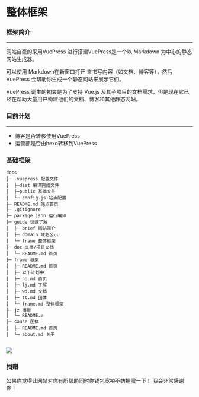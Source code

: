 # 整体框架

### 框架简介
---
网站自豪的采用VuePress 进行搭建VuePress是一个以 Markdown 为中心的静态网站生成器。

可以使用 Markdown在新窗口打开 来书写内容（如文档、博客等），然后 VuePress 会帮助你生成一个静态网站来展示它们。

VuePress 诞生的初衷是为了支持 Vue.js 及其子项目的文档需求，但是现在它已经在帮助大量用户构建他们的文档、博客和其他静态网站。

### 目前计划
---
- 博客是否转移使用VuePress
- 运营部是否由hexo转移到VuePress

### 基础框架

```shell
docs
├─ .vuepress 配置文件
│  ├─dist 编译完成文件
│  ├─public 基础文件
│  └─ config.js 站点配置
├─ README.md 站点首页
├─ .gitignore
├─ package.json 运行编译
├─ guide 快速了解
│  ├─ brief 网站简介
│  ├─ domain 域名公示
│  └─ frame 整体框架
├─ doc 文档/项目文档
│  └─ README.md 首页
├─ frame 框架
│  ├─ README.md 首页 
│  ├─ 以下计划中
│  ├─ ho.md 首页
│  ├─ lj.md 了解
│  ├─ wd.md 文档
│  ├─ tt.md 团体
│  └─ frame.md 整体框架
├─ jz 捐赠
│  └─ README.m
├─ sause 团体
│  ├─ README.md 首页
│  └─ about.md 关于


```
![](https://api.minblue.cc)

### 捐赠
如果你觉得此网站对你有所帮助同时你钱包宽裕不妨[捐赠](../jz/README.md)一下！
我会非常感谢你！

